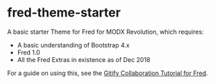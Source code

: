 # fred-theme-starter

A basic starter Theme for Fred for MODX Revolution, which requires:

- A basic understanding of Bootstrap 4.x
- Fred 1.0
- All the Fred Extras in existence as of Dec 2018

For a guide on using this, see the [Gitify Collaboration Tutorial for Fred](https://modxcms.github.io/fred/themer/gitify/).
